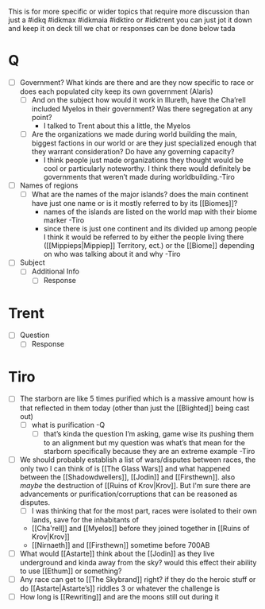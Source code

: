 This is for more specific or wider topics that require more discussion than just a #idkq #idkmax #idkmaia #idktiro or #idktrent 
you can just jot it down and keep it on deck till we chat or responses can be done below tada

# Q
- [ ] Government? What kinds are there and are they now specific to race or does each populated city keep its own government (Alaris)
	- [ ] And on the subject how would it work in Illureth, have the Cha’rell included Myelos in their government? Was there segregation at any point?
		- I talked to Trent about this a little, the Myelos 
	- [ ] Are the organizations we made during world building the main, biggest factions in our world or are they just specialized enough that they warrant consideration? Do have any governing capacity?
		- I think people just made organizations they thought would be cool or particularly noteworthy. I think there would definitely be governments that weren’t made during worldbuilding.-Tiro 
- [ ] Names of regions
	- [ ] What are the names of the major islands? does the main continent have just one name or is it mostly referred to by its [[Biomes]]?
		- names of the islands are listed on the world map with their biome marker -Tiro
		- since there is just one continent and its divided up among people I think it would be referred to by either the people living there ([[Mippieps|Mippiep]] Territory, ect.) or the [[Biome]] depending on who was talking about it and why -Tiro
- [ ] Subject
	- [ ] Additional Info
		- [ ] Response
# Trent
- [ ] Question 
	- [ ] Response
# Tiro
- [ ] The starborn are like  5 times purified which is a massive amount how is that reflected in them today (other than just the [[Blighted]] being cast out)
	- [ ] what is purification -Q 
		- [ ] that’s kinda the question I’m asking, game wise its pushing them to an alignment but my question was what’s that mean for the starborn specifically because they are an extreme example -Tiro
- [ ] We should probably establish a list of wars/disputes between races, the only two I can think of is [[The Glass Wars]] and what happened between the  [[Shadowdwellers]], [[Jodin]] and [[Firsthewn]]. also *maybe* the destruction of [[Ruins of Krov|Krov]]. But I'm sure there are advancements or purification/corruptions that can be reasoned as disputes.
	- [ ] I was thinking that for the most part, races were isolated to their own lands, save for the inhabitants of 
	- [[Cha'rell]] and [[Myelos]] before they joined together in [[Ruins of Krov|Krov]] 
	- [[Nirnaeth]] and [[Firsthewn]] sometime before 700AB
- [ ] What would [[Astarte]] think about the [[Jodin]] as they live underground and kinda away from the sky? would this effect their ability to use [[Ethum]] or something?
- [ ] Any race can get to [[The Skybrand]] right? if they do the heroic stuff or do [[Astarte|Astarte’s]] riddles 3 or whatever the challenge is
- [ ] How long is [[Rewriting]] and are the moons still out during it